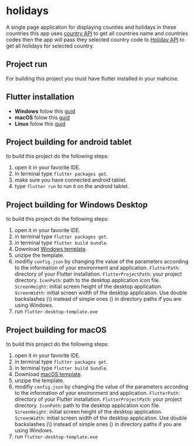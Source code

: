 # holidays

A single page application for displaying counties and holidays in these countries this app uses [country API](https://api.printful.com/countries) to get all countries name and countries codes then the app will pass they selected country code to [Holiday API](https://www.calendarindex.com/api/v1/holidays) to get all holidays for selected country.

## Project run
For building this project you must have flutter installed in your mahcine.
## Flutter installation
+ **Windows** folow this [guid](https://flutter.io/docs/get-started/install/windows)
+ **macOS** folow this [guid](https://flutter.io/docs/get-started/install/macos)
+ **Linux** folow this [guid](https://flutter.io/docs/get-started/install/linux)

## Project building for android tablet
to build this project do the following steps:
1. open it in your favorite IDE.
2. in terminal type `flutter packages get`.
3. make sure you have connected android tablet.
4. type ` flutter run ` to run it on the android tablet.

## Project building for Windows Desktop
to build this project do the following steps:
1. open it in your favorite IDE.
2. in terminal type `flutter packages get`.
3. in terminal type `flutter build bundle`.
4. Download [Windows template](https://github.com/marceloneppel/flutter-desktop-template/releases/download/1.1.0/flutter-desktop-template-darwin-x64.zip).
5. unzipe the template.
6. modifiy `config.json` by changing the value of the parameters according to the information of your environment and application. `FlutterPath`: directory of your Flutter installation. `FlutterProjectPath`: your project  directory. `IconPath`: path to the desktop application icon file. `ScreenHeight`: initial screen height of the desktop application. `ScreenWidth`: initial screen width of the desktop application. Use double backslashes (\\) instead of simple ones (\) in directory paths if you are using Windows.
7. run `flutter-desktop-template.exe`


## Project building for macOS
to build this project do the following steps:
1. open it in your favorite IDE.
2. in terminal type `flutter packages get`.
3. in terminal type `flutter build bundle`.
4. Download [macOS template](https://github.com/Drakirus/go-flutter-desktop-embedder/releases/download/v0.3.0-alpha/stocks-example-GoFlutter_OSX.zip).
5. unzipe the template.
6. modifiy `config.json` by changing the value of the parameters according to the information of your environment and application. `FlutterPath`: directory of your Flutter installation. `FlutterProjectPath`: your project  directory. `IconPath`: path to the desktop application icon file. `ScreenHeight`: initial screen height of the desktop application. `ScreenWidth`: initial screen width of the desktop application. Use double backslashes (\\) instead of simple ones (\) in directory paths if you are using Windows.
7. run `flutter-desktop-template.exe`




